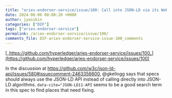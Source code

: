 ```yaml
---
title: "aries-endorser-service/issue/100: Call into JSON-LD via its WebIDL API instead of calling algorithms directly"
date: 2024-06-06 00:08:20 +0000
author: jyasskin
categories: ["DIF"]
tags: ["aries-endorser-service"]
permalink: /aries-endorser-service/issue/100/
comments_file: DIF-aries-endorser-service-issue-100_comments
---
```


[_https://github.com/hyperledger/aries-endorser-service/issues/100_](https://github.com/hyperledger/aries-endorser-service/issues/100)

In the discussion at https://github.com/w3c/json-ld-api/issues/580#issuecomment-2463356600, @gkellogg says that specs should always use the JSON-LD API instead of calling directly into JSON-LD algorithms. `data-cite="JSON-LD11-API` seems to be a good search term in this spec to find places that need fixing.